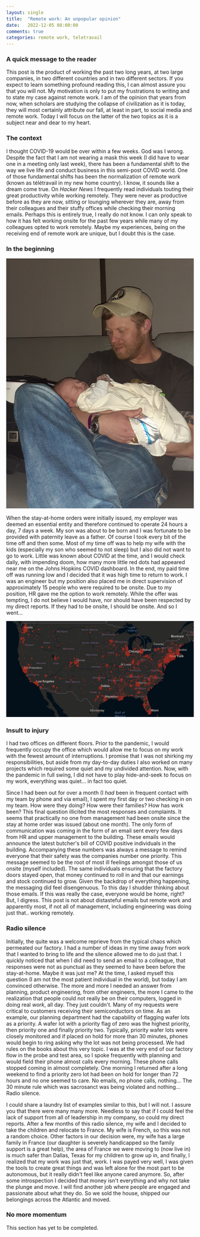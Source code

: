 ```yaml
---
layout: single
title:  "Remote work: An unpopular opinion"
date:   2022-12-05 08:00:00
comments: true
categories: remote work, teletravail
---
```


### A quick message to the reader

This post is the product of working the past two long years, at two large companies, in 
two different countries and in two different sectors. If you expect to learn something
profound reading this, I can almost assure you that you will not. My motivation is 
only to put my frustrations to writing and to state my case against remote work. I am of
the opinion that years from now, when scholars are studying the collapse of civilization
as it is today, they will most certainly attribute our fall, at least in part, to social 
media and remote work. Today I will focus on the latter of the two topics as it is a subject
near and dear to my heart.

### The context

I thought COVID-19 would be over within a few weeks. God was I wrong. Despite
the fact that I am not wearing a mask this week (I did have to wear one in a meeting
only last week), there has been a fundamental shift to the way we live life and conduct
business in this semi-post COVID world. One of those fundamental shifts has been the 
normalization of remote work (known as télétravail in my new home country). I know, it
sounds like a dream come true. On _Hacker News_ I frequently read individuals touting
their great productivity while working remotely. They were never as productive before
as they are now, sitting or lounging wherever they are, away from their colleagues and
their stuffy offices while checking their morning emails. Perhaps this is entirely true,
I really do not know. I can only speak to how it has felt working onsite for the past
few years while many of my colleagues opted to work remotely. Maybe my experiences, being
on the receiving end of remote work are unique, but I doubt this is the case.

### In the beginning

<img src="/assets/dylan_birth2.jpg" alt="drawing" style="max-width: 100%; height: auto; text-align: center;"/>

When the stay-at-home orders were initially issued, my employer was deemed an essential
entity and therefore continued to operate 24 hours a day, 7 days a week. My son was about 
to be born and I was fortunate to be provided with paternity leave as a father. 
Of course I took every bit of the time off and then some. Most of my time off was to 
help my wife with the kids (especially my son who seemed to not sleep) but I also did 
not want to go to work. Little was known about COVID at the time, and I would check daily, 
with impending doom, how many more little red dots had appeared near me on the Johns Hopkins 
COVID dashboard. In the end, my paid time off was running low and I decided that it was high time to 
return to work. I was an engineer but my position also placed me in direct supervision of approximately 
15 people who were required to be onsite. Due to my position, HR gave me the option to
work remotely. While the offer was tempting, I do not believe I would have, nor should have been
respected by my direct reports. If they had to be onsite, I should be onsite. And so I went...

<img src="/assets/jh_dashboard.jpg" alt="drawing" style="max-width: 100%; height: auto; text-align: center;"/>

### Insult to injury

I had two offices on different floors. Prior to the pandemic, I would frequently occupy
the office which would allow me to focus on my work with the fewest amount of interruptions.
I promise that I was not shirking my responsibilities, but aside from my day-to-day
duties I also worked on many projects which required some quiet and my undivided attention.
Now, with the pandemic in full swing, I did not have to play hide-and-seek to focus
on my work, everything was quiet... in fact too quiet.

Since I had been out for over a month (I _had_ been in frequent contact with my team by phone
and via email), I spent my first day or two checking in on my team. How were they doing?
How were their families? How has work been? This final question illicited the most responses
and complaints. It seems that practically no one from management had been onsite since the stay 
at home order was issued (about one month). The only form of communication was coming in the
form of an email sent every few days from HR and upper management to the building. These emails
would announce the latest butcher's bill of COVID positive individuals in the building. 
Accompanying these numbers was always a message to remind everyone that their safety was the
companies number one priority. This message seemed to be the root of most ill feelings
amongst those of us onsite (myself included). The same individuals ensuring that the factory doors 
stayed open, that money continued to roll in and that our earnings and stock continued to grow. 
Given the backdrop of everything happening, the messaging did feel disengenuous. To this day I
shudder thinking about those emails. If this was really the case, everyone would be home, right?
But, I digress. This post is not about distasteful emails but remote work and apparently most, if not 
all of management, including engineering was doing just that.. working remotely.

### Radio silence

Initially, the quite was a welcome reprieve from the typical chaos which permeated our factory.
I had a number of ideas in my time away from work that I wanted to bring to life and the
silence allowed me to do just that. I quickly noticed that when I did need to send an email to
a colleague, that responses were not as punctual as they seemed to have been before the stay-at-home.
Maybe it was just me? At the time, I asked myself this question (I am not the most patient 
individual in the world), but today I am convinced otherwise. The more and more I needed an answer 
from planning, product engineering, from other engineers, the more I came to the realization that people 
could not really be on their computers, logged in doing real *work*, all day. They just couldn't. 
Many of my requests were critical to customers receiving their semiconductors on time. As an example,
our planning department had the capability of flagging wafer lots as a priority. A wafer lot with a priority
flag of zero was the highest priority, then priority one and finally priority two. Typically, priority
wafer lots were closely monitored and if placed on hold for more than 30 minutes, phones would begin to
ring asking why the lot was not being processed. We had rules on the books about this very topic. I was
at the very end of our factory flow in the probe and test area, so I spoke frequently with planning and
would field their phone almost calls every morning. These phone calls stopped coming in almost completely.
One morning I returned after a long weekend to find a priority zero lot had been on hold for longer than 
72 hours and no one seemed to care. No emails, no phone calls, nothing... The 30 minute rule which was
sacrosanct was being violated and nothing... Radio silence.

I could share a laundry list of examples similar to this, but I will not. I assure you that there
were many many more. Needless to say that if I could feel the lack of support from all of leadership
in my company, so could my direct reports. After a few months of this radio silence, my wife and I
decided to take the children and relocate to France. My wife is French, so this was not a random choice.
Other factors in our decision were, my wife has a large family in France (our daughter is severely handicapped
so the family support is a great help), the area of France we were moving to (now live in) is much safer
than Dallas, Texas for my children to grow up in, and finally, I realized that my work was just that, work.
I was payed very well, I was given the tools to create great things and was left alone for the most part
to be autonomous, but it really didn't feel like anyone cared anymore. So, after some introspection I decided
that money isn't everything and why not take the plunge and move. I will find another job where people
are engaged and passionate about what they do. So we sold the house, shipped our belongings across
the Atlantic and moved.

### No more momentum

This section has yet to be completed.
